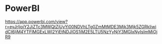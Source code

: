 # PowerBI

https://app.powerbi.com/view?r=eyJrIjoiY2JiZTc3MWQtZjUyYi00NDVhLTg0ZmMtMDE3Mjk3Mjk5ZGRkIiwidCI6IjM4YTFlMGExLWI2YjEtNDJlOS1iM2E5LTU5NzYyNjY3MGIxNyIsImMiOjR9
